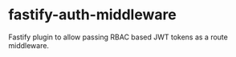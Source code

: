 # fastify-auth-middleware
Fastify plugin to allow passing RBAC based JWT tokens as a route middleware.
